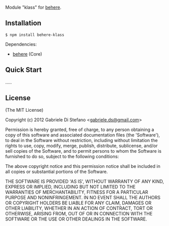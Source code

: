 
  Module "klass" for [behere](http://github.com/behere/behere).

## Installation

    $ npm install behere-klass

  Dependencies:

  * [behere](http://github.com/behere/behere) (Core)

## Quick Start

 .....


## License 

(The MIT License)

Copyright (c) 2012 Gabriele Di Stefano &lt;gabriele.ds@gmail.com&gt;

Permission is hereby granted, free of charge, to any person obtaining
a copy of this software and associated documentation files (the
'Software'), to deal in the Software without restriction, including
without limitation the rights to use, copy, modify, merge, publish,
distribute, sublicense, and/or sell copies of the Software, and to
permit persons to whom the Software is furnished to do so, subject to
the following conditions:

The above copyright notice and this permission notice shall be
included in all copies or substantial portions of the Software.

THE SOFTWARE IS PROVIDED 'AS IS', WITHOUT WARRANTY OF ANY KIND,
EXPRESS OR IMPLIED, INCLUDING BUT NOT LIMITED TO THE WARRANTIES OF
MERCHANTABILITY, FITNESS FOR A PARTICULAR PURPOSE AND NONINFRINGEMENT.
IN NO EVENT SHALL THE AUTHORS OR COPYRIGHT HOLDERS BE LIABLE FOR ANY
CLAIM, DAMAGES OR OTHER LIABILITY, WHETHER IN AN ACTION OF CONTRACT,
TORT OR OTHERWISE, ARISING FROM, OUT OF OR IN CONNECTION WITH THE
SOFTWARE OR THE USE OR OTHER DEALINGS IN THE SOFTWARE.